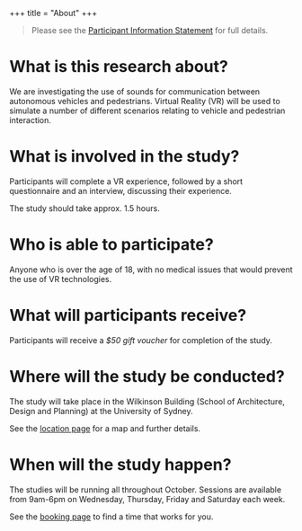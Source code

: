 +++
title = "About"
+++

> Please see the [Participant Information Statement](/RAU-web/docs/LabStudyPIS.pdf) for full details.

# What is this research about?

We are investigating the use of sounds for communication between autonomous vehicles and pedestrians. Virtual Reality (VR) will be used to simulate a number of different scenarios relating to vehicle and pedestrian interaction.

# What is involved in the study?
Participants will complete a VR experience, followed by a short questionnaire and an interview, discussing their experience.

The study should take approx. 1.5 hours.

# Who is able to participate?
Anyone who is over the age of 18, with no medical issues that would prevent the use of VR technologies.

# What will participants receive?
Participants will receive a *$50 gift voucher* for completion of the study.

# Where will the study be conducted?
The study will take place in the Wilkinson Building (School of Architecture, Design and Planning) at the University of Sydney.

See the [location page](/RAU-web/location) for a map and further details.

# When will the study happen?

The studies will be running all throughout October. Sessions are available from 9am-6pm on Wednesday, Thursday, Friday and Saturday each week.

See the [booking page](/RAU-web/book) to find a time that works for you.

